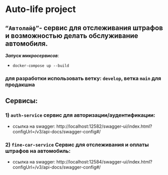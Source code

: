 # Auto-life project

## `“Автолайф”`- сервис для отслеживания штрафов и возможностью делать обслуживание автомобиля.

_**Запуск микросервисов**_: 
+ `docker-compose up --build`

### для разработки использовать ветку: `develop`, ветка `main` для продакшна

## Сервисы:
### 1) `auth-service` сервис для авторизации/аудентификации:
+ ссылка на swagger: http://localhost:12582/swagger-ui/index.html?configUrl=/v3/api-docs/swagger-config#/
### 2) `fine-car-service` Сервис для отслеживания и оплаты штрафов на автомобиль:
+ ссылка на swagger: http://localhost:12584/swagger-ui/index.html?configUrl=/v3/api-docs/swagger-config#/